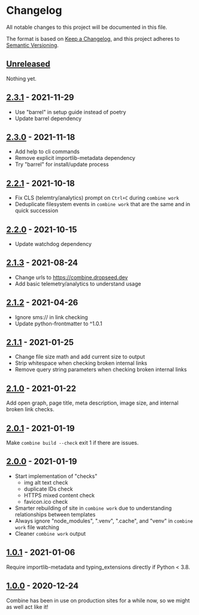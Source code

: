 # Changelog

All notable changes to this project will be documented in this file.

The format is based on [Keep a Changelog](https://keepachangelog.com/en/1.0.0/),
and this project adheres to [Semantic Versioning](https://semver.org/spec/v2.0.0.html).

## [Unreleased]

Nothing yet.

## [2.3.1] - 2021-11-29

- Use "barrel" in setup guide instead of poetry
- Update barrel dependency

## [2.3.0] - 2021-11-18

- Add help to cli commands
- Remove explicit importlib-metadata dependency
- Try "barrel" for install/update process

## [2.2.1] - 2021-10-18

- Fix CLS (telemtry/analytics) prompt on `Ctrl+C` during `combine work`
- Deduplicate filesystem events in `combine work` that are the same and in quick succession

## [2.2.0] - 2021-10-15

- Update watchdog dependency

## [2.1.3] - 2021-08-24

- Change urls to https://combine.dropseed.dev
- Add basic telemetry/analytics to understand usage

## [2.1.2] - 2021-04-26

- Ignore sms:// in link checking
- Update python-frontmatter to ^1.0.1

## [2.1.1] - 2021-01-25

- Change file size math and add current size to output
- Strip whitespace when checking broken internal links
- Remove query string parameters when checking broken internal links

## [2.1.0] - 2021-01-22

Add open graph, page title, meta description, image size, and internal broken link checks.

## [2.0.1] - 2021-01-19

Make `combine build --check` exit 1 if there are issues.

## [2.0.0] - 2021-01-19

- Start implementation of "checks"
  - img alt text check
  - duplicate IDs check
  - HTTPS mixed content check
  - favicon.ico check
- Smarter rebuilding of site in `combine work` due to understanding relationships between templates
- Always ignore "node_modules", ".venv", ".cache", and "venv" in `combine work` file watching
- Cleaner `combine work` output

## [1.0.1] - 2021-01-06

Require importlib-metadata and typing_extensions directly if Python < 3.8.

## [1.0.0] - 2020-12-24

Combine has been in use on production sites for a while now, so we might as well act like it!

[Unreleased]: https://github.com/dropseed/combine/compare/2.3.1...HEAD
[2.3.1]: https://github.com/dropseed/combine/releases/tag/2.3.1
[2.3.0]: https://github.com/dropseed/combine/releases/tag/2.3.0
[2.2.1]: https://github.com/dropseed/combine/releases/tag/2.2.1
[2.2.0]: https://github.com/dropseed/combine/releases/tag/2.2.0
[2.1.3]: https://github.com/dropseed/combine/releases/tag/2.1.3
[2.1.2]: https://github.com/dropseed/combine/releases/tag/2.1.2
[2.1.1]: https://github.com/dropseed/combine/releases/tag/2.1.1
[2.1.0]: https://github.com/dropseed/combine/releases/tag/2.1.0
[2.0.1]: https://github.com/dropseed/combine/releases/tag/2.0.1
[2.0.0]: https://github.com/dropseed/combine/releases/tag/2.0.0
[1.0.1]: https://github.com/dropseed/combine/releases/tag/1.0.1
[1.0.0]: https://github.com/dropseed/combine/releases/tag/1.0.0
